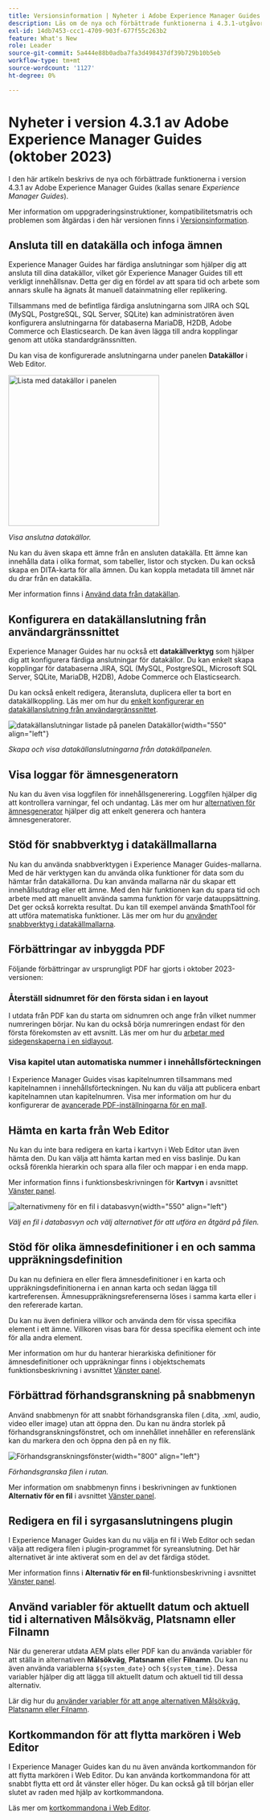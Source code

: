 ```yaml
---
title: Versionsinformation | Nyheter i Adobe Experience Manager Guides 4.3.1
description: Läs om de nya och förbättrade funktionerna i 4.3.1-utgåvorna av Adobe Experience Manager Guides
exl-id: 14db7453-ccc1-4709-903f-677f55c263b2
feature: What's New
role: Leader
source-git-commit: 5a444e88b0adba7fa3d498437df39b729b10b5eb
workflow-type: tm+mt
source-wordcount: '1127'
ht-degree: 0%

---
```


# Nyheter i version 4.3.1 av Adobe Experience Manager Guides (oktober 2023)

I den här artikeln beskrivs de nya och förbättrade funktionerna i version 4.3.1 av Adobe Experience Manager Guides (kallas senare *Experience Manager Guides*).

Mer information om uppgraderingsinstruktioner, kompatibilitetsmatris och problemen som åtgärdas i den här versionen finns i [Versionsinformation](./release-notes-4-3-1.md).

## Ansluta till en datakälla och infoga ämnen

Experience Manager Guides har färdiga anslutningar som hjälper dig att ansluta till dina datakällor, vilket gör Experience Manager Guides till ett verkligt innehållsnav. Detta ger dig en fördel av att spara tid och arbete som annars skulle ha ägnats åt manuell datainmatning eller replikering.

Tillsammans med de befintliga färdiga anslutningarna som JIRA och SQL (MySQL, PostgreSQL, SQL Server, SQLite) kan administratören även konfigurera anslutningarna för databaserna MariaDB, H2DB, Adobe Commerce och Elasticsearch. De kan även lägga till andra kopplingar genom att utöka standardgränssnitten.

Du kan visa de konfigurerade anslutningarna under panelen **Datakällor** i Web Editor.

<img src="assets/data-sources.png" alt="Lista med datakällor i panelen" width="300">

*Visa anslutna datakällor.*

Nu kan du även skapa ett ämne från en ansluten datakälla. Ett ämne kan innehålla data i olika format, som tabeller, listor och stycken. Du kan också skapa en DITA-karta för alla ämnen. Du kan koppla metadata till ämnet när du drar från en datakälla.

Mer information finns i [Använd data från datakällan](../user-guide/web-editor-content-snippet.md).

## Konfigurera en datakällanslutning från användargränssnittet

Experience Manager Guides har nu också ett **datakällverktyg** som hjälper dig att konfigurera färdiga anslutningar för datakällor. Du kan enkelt skapa kopplingar för databaserna JIRA, SQL (MySQL, PostgreSQL, Microsoft SQL Server, SQLite, MariaDB, H2DB), Adobe Commerce och Elasticsearch.

Du kan också enkelt redigera, återansluta, duplicera eller ta bort en datakällkoppling. Läs mer om hur du [enkelt konfigurerar en datakällanslutning från användargränssnittet](../install-guide/conf-data-source-connector-tools.md).

![datakällanslutningar listade på panelen Datakällor](assets/data-sources-create-window.png){width="550" align="left"}

*Skapa och visa datakällanslutningarna från datakällpanelen.*

## Visa loggar för ämnesgeneratorn

Nu kan du även visa loggfilen för innehållsgenerering. Loggfilen hjälper dig att kontrollera varningar, fel och undantag.  Läs mer om hur [alternativen för ämnesgenerator](../user-guide/web-editor-content-snippet.md#options-for-a-topic-generator) hjälper dig att enkelt generera och hantera ämnesgeneratorer.

## Stöd för snabbverktyg i datakällmallarna

Nu kan du använda snabbverktygen i Experience Manager Guides-mallarna. Med de här verktygen kan du använda olika funktioner för data som du hämtar från datakällorna. Du kan använda mallarna när du skapar ett innehållsutdrag eller ett ämne. Med den här funktionen kan du spara tid och arbete med att manuellt använda samma funktion för varje datauppsättning.  Det ger också korrekta resultat.
Du kan till exempel använda $mathTool för att utföra matematiska funktioner.
Läs mer om hur du [använder snabbverktyg i datakällmallarna](../user-guide/web-editor-content-snippet.md#use-velocity-tools).


## Förbättringar av inbyggda PDF

Följande förbättringar av ursprungligt PDF har gjorts i oktober 2023-versionen:

### Återställ sidnumret för den första sidan i en layout

I utdata från PDF kan du starta om sidnumren och ange från vilket nummer numreringen börjar. Nu kan du också börja numreringen endast för den första förekomsten av ett avsnitt.
Läs mer om hur du [arbetar med sidegenskaperna i en sidlayout](../native-pdf/design-page-layout.md#page-props-page-layout).


### Visa kapitel utan automatiska nummer i innehållsförteckningen

I Experience Manager Guides visas kapitelnumren tillsammans med kapitelnamnen i innehållsförteckningen. Nu kan du välja att publicera enbart kapitelnamnen utan kapitelnumren. Visa mer information om hur du konfigurerar de [avancerade PDF-inställningarna för en mall](../native-pdf/components-pdf-template.md#advanced-pdf-settings).

## Hämta en karta från Web Editor

Nu kan du inte bara redigera en karta i kartvyn i Web Editor utan även hämta den. Du kan välja att hämta kartan med en viss baslinje. Du kan också förenkla hierarkin och spara alla filer och mappar i en enda mapp.

Mer information finns i funktionsbeskrivningen för **Kartvyn** i avsnittet [Vänster panel](../user-guide/web-editor-features.md#id2051EA0M0HS).

![alternativmeny för en fil i databasvyn](assets/options-menu-repo-view-file-level-2310.png){width="550" align="left"}

*Välj en fil i databasvyn och välj alternativet för att utföra en åtgärd på filen.*


## Stöd för olika ämnesdefinitioner i en och samma uppräkningsdefinition

Du kan nu definiera en eller flera ämnesdefinitioner i en karta och uppräkningsdefinitionerna i en annan karta och sedan lägga till kartreferensen. Ämnesuppräkningsreferenserna löses i samma karta eller i den refererade kartan.

Du kan nu även definiera villkor och använda dem för vissa specifika element i ett ämne.  Villkoren visas bara för dessa specifika element och inte för alla andra element.

Mer information om hur du hanterar hierarkiska definitioner för ämnesdefinitioner och uppräkningar finns i objektschemats funktionsbeskrivning i avsnittet [Vänster panel](../user-guide/web-editor-features.md#id2051EA0M0HS).




## Förbättrad förhandsgranskning på snabbmenyn

Använd snabbmenyn för att snabbt förhandsgranska filen (.dita, .xml, audio, video eller image) utan att öppna den. Du kan nu ändra storlek på förhandsgranskningsfönstret, och om innehållet innehåller en referenslänk kan du markera den och öppna den på en ny flik.

![Förhandsgranskningsfönster ](assets/quick-preview_cs.png){width="800" align="left"}

*Förhandsgranska filen i rutan.*

Mer information om snabbmenyn finns i beskrivningen av funktionen **Alternativ för en fil** i avsnittet [Vänster panel](../user-guide/web-editor-features.md#id2051EA0M0HS).

## Redigera en fil i syrgasanslutningens plugin

I Experience Manager Guides kan du nu välja en fil i Web Editor och sedan välja att redigera filen i plugin-programmet för syreanslutning. Det här alternativet är inte aktiverat som en del av det färdiga stödet.

Mer information finns i **Alternativ för en fil**-funktionsbeskrivning i avsnittet [Vänster panel](../user-guide/web-editor-features.md#id2051EA0M0HS).

## Använd variabler för aktuellt datum och aktuell tid i alternativen Målsökväg, Platsnamn eller Filnamn

När du genererar utdata AEM plats eller PDF kan du använda variabler för att ställa in alternativen **Målsökväg**, **Platsnamn** eller **Filnamn**. Du kan nu även använda variablerna `${system_date}` och `${system_time}`. Dessa variabler hjälper dig att lägga till aktuellt datum och aktuell tid till dessa alternativ.

Lär dig hur du [använder variabler för att ange alternativen Målsökväg, Platsnamn eller Filnamn](../user-guide/generate-output-use-variables.md).


## Kortkommandon för att flytta markören i Web Editor

I Experience Manager Guides kan du nu även använda kortkommandon för att flytta markören i Web Editor. Du kan använda kortkommandona för att snabbt flytta ett ord åt vänster eller höger. Du kan också gå till början eller slutet av raden med hjälp av kortkommandona.

Läs mer om [kortkommandona i Web Editor](../user-guide/web-editor-keyboard-shortcuts.md).

